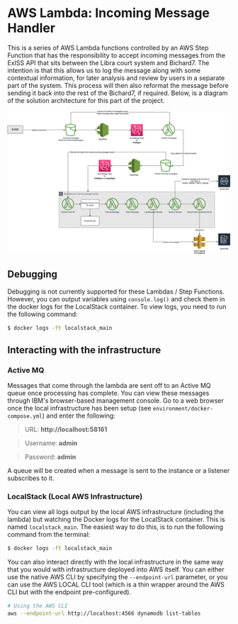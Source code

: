 # AWS Lambda: Incoming Message Handler

This is a series of AWS Lambda functions controlled by an AWS Step Function that has the responsibility to accept incoming messages from the ExISS API that sits between the Libra court system and Bichard7. The intention is that this allows us to log the message along with some contextual information, for later analysis and review by users in a separate part of the system. This process will then also reformat the message before sending it back into the rest of the Bichard7, if required. Below, is a diagram of the solution architecture for this part of the project.

![Bichard7 Audit Logging with AWS Step Functions](docs/infrastructure.png?raw=true "Infrastructure")

## Debugging

Debugging is not currently supported for these Lambdas / Step Functions. However, you can output variables using `console.log()` and check them in the docker logs for the LocalStack container. To view logs, you need to run the following command:

```bash
$ docker logs -ft localstack_main
```

## Interacting with the infrastructure

### Active MQ

Messages that come through the lambda are sent off to an Active MQ queue once processing has complete. You can view these messages through IBM's browser-based management console. Go to a web browser once the local infrastructure has been setup (see `environment/docker-compose.yml`) and enter the following:

> URL: **http://localhost:58161**

> Username: **admin**

> Password: **admin**

A queue will be created when a message is sent to the instance or a listener subscribes to it.

### LocalStack (Local AWS Infrastructure)

You can view all logs output by the local AWS infrastructure (including the lambda) but watching the Docker logs for the LocalStack container. This is named `localstack_main`. The easiest way to do this, is to run the following command from the terminal:

```bash
$ docker logs -ft localstack_main
```

You can also interact directly with the local infrastructure in the same way that you would with infrastructure deployed into AWS itself. You can either use the native AWS CLI by specifying the `--endpoint-url` parameter, or you can use the AWS LOCAL CLI tool (which is a thin wrapper around the AWS CLI but with the endpoint pre-configured).

```bash
# Using the AWS CLI
aws --endpoint-url http://localhost:4566 dynamodb list-tables
